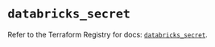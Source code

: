 # `databricks_secret`

Refer to the Terraform Registry for docs: [`databricks_secret`](https://registry.terraform.io/providers/databricks/databricks/1.54.0/docs/resources/secret).
